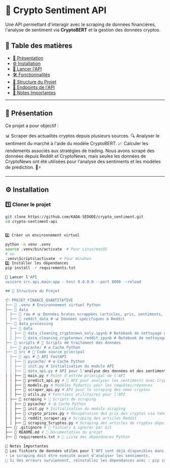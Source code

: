 # 🚀 Crypto Sentiment API

Une API permettant d'interagir avec le scraping de données financières, l'analyse de sentiment via **CryptoBERT** et la gestion des données cryptos.

## 📖 Table des matières
- [📌 Présentation](#-présentation)
- [⚙️ Installation](#%EF%B8%8F-installation)
- [🚀 Lancer l'API](#-lancer-lapi)
- [🛠️ Fonctionnalités](#%EF%B8%8F-fonctionnalités)
- [📂 Structure du Projet](#-structure-du-projet)
- [📡 Endpoints de l'API](#-endpoints-de-lapi)
- [📌 Notes Importantes](#-notes-importantes)

---

## 📌 Présentation

Ce projet a pour objectif :

📊 Scraper des actualités cryptos depuis plusieurs sources.
🔍 Analyser le sentiment du marché à l'aide du modèle CryptoBERT.
📈 Calculer les rendements associés aux stratégies de trading.
Nous avons scrapé des données depuis Reddit et CryptoNews, mais seules les données de CryptoNews ont été utilisées pour l'analyse des sentiments et les modèles de prédiction. 📰⚡

---

## ⚙️ Installation

### 1️⃣ **Cloner le projet**
```bash
git clone https://github.com/KADA-SEDODE/crypto_sentiment.git
cd crypto-sentiment-api


2️⃣ Créer un environnement virtuel

python -m venv .venv
source .venv/bin/activate  # Pour Linux/macOS
# ou
.venv\Scripts\activate  # Pour Windows
3️⃣ Installer les dépendances
pip install -r requirements.txt

🚀 Lancer l'API
uvicorn src.api.main:app --host 0.0.0.0 --port 8000 --reload

## 📂 Structure du Projet

📦 PROJET_FINANCE_QUANTITATIVE
├── 📂 .venv # Environnement virtuel Python
├── 📂 data
│ ├── 📂 raw # 📊 Données brutes scrappées (articles, prix, sentiments, rendements)
│ ├── 📂 reddit_data # 📊 Données spécifiques à Reddit
├── 📂 data_processing
│ ├── 📂 data
│ │ ├── 📄 data_cleaning_cryptonews_only.ipynb # Notebook de nettoyage des articles crypto
│ │ ├── 📄 data_cleaning_cryptonews_reddit.ipynb # Notebook de nettoyage des articles Reddit
├── 📂 scripts # 📜 Scripts de traitement des données
│ ├── 📂 pycache/ # ⚙️ Cache Python
├── 📂 src # 📂 Code source principal
│ ├── 📂 api # 🚀 API FastAPI
│ │ ├── 📂 pycache/ # ⚙️ Cache Python
│ │ ├── 📄 init.py # Initialisation du module API
│ │ ├── 📄 data_api.py # API pour l'analyse des données et des sentiments
│ │ ├── 📄 main.py # Point d'entrée principal de l'API
│ │ ├── 📄 predict_api.py # 🤖 API pour analyser les sentiments avec CryptoBERT
│ │ ├── 📄 models.py # Modèles Pydantic pour les requêtes/réponses
│ │ ├── 📄 scraper_api.py # API pour le scraping des news cryptos
│ │ ├── 📄 utils.py # Fonctions utilitaires pour l'API
│ ├── 📂 scraping # 📡 Scripts de scraping
│ │ ├── 📂 pycache/ # ⚙️ Cache Python
│ │ ├── 📄 init.py # Initialisation du module scraping
│ │ ├── 📄 crypto_prices.py # Récupération des prix des cryptos via Yahoo Finance
│ │ ├── 📄 reddit_scraper.py # Scraping des articles Reddit
│ │ ├── 📄 scraping_5cryptos.py # Scraping des articles de cryptos depuis crypto.news
├── 📄 .gitignore # 🚫 Fichiers à ignorer par Git
├── 📄 README.md # 📖 Documentation du projet
├── 📄 requirements.txt # 📜 Liste des dépendances Python

📌 Notes Importantes
📁 Les fichiers de données utiles pour l'API sont déjà disponibles dans data/raw/ 
⚡ Le scraping doit être exécuté avant d’analyser les sentiments.
🔄 Si des erreurs surviennent, réinstallez les dépendances avec : pip install -r requirements.txt

